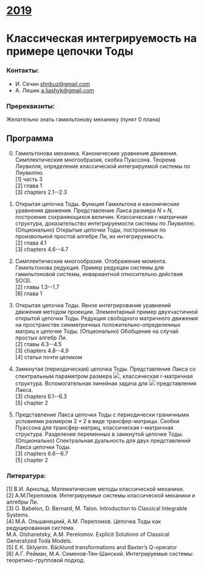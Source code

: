 # [__2019__](./README.md)

# Классическая интегрируемость на примере цепочки Тоды

### Контакты:
* И. Сечин <shnbuz@gmail.com>
* А. Ляшик <a.liashyk@gmail.com>

### Пререквизиты:
Желательно знать гамильтонову механику (пункт 0 плана)

## Программа

0. Гамильтонова механика. Канонические уравнения движения. Симплектические многообразия, скобка Пуассона. Теорема Лиувилля, определение классической интегрируемой системы по Лиувиллю.  
[1] часть 3  
[2] глава 1  
[3] chapters 2.1--2.3  


1. Открытая цепочка Тоды. Функция Гамильтона и канонические уравнения движения. Представление Лакса размера $N \times N$, построение сохраняющихся величин. Классическая r-матричная структура, доказательство интегрируемости системы по Лиувиллю. (Опционально) Открытые цепочки Тоды, построенные по произвольной простой алгебре Ли, их интегрируемость.  
[2] глава 4.1  
[3] chapters 4.6--4.7  


2. Симплектические многообразия. Отображение момента. Гамильтонова редукция. Пример редукции системы для гамильтоновой системы, инвариантной относительно действия SO(3).  
[2] главы 1.3--1.7  
[6] глава 1  


3. Открытая цепочка Тоды. Явное интегрирование уравнений движения методом проекции. Элементарный пример двухчастичной открытой цепочки Тоды. Редукция свободного матричного движения на пространстве симметричных положительно-определенных матриц к цепочке Тоды. (Опционально) Обобщение на случай простых алгебр Ли.  
[2] главы 4.3--4.5  
[3] chapters 4.8--4.9  
[4] статьи почти целиком  


4. Замкнутая (периодическая) цепочка Тоды. Представление Лакса со спектральным параметром размера <img src="https://render.githubusercontent.com/render/math?math=N \times N">, классическая r-матричная структура. Вспомогательная линейная задача для <img src="https://render.githubusercontent.com/render/math?math=N \times N"> представления Лакса.  
[3] chapters 6.1--6.3  
[5] chapter 2  


5. Представление Лакса цепочки Тоды с периодически граничными условиями размером $2 \times 2$ в виде трансфер-матрицы. Скобки Пуассона для трансфер-матриц, классическая r-матричная структура. Разделение переменных в замкнутой цепочке Тоды. (Опционально) Спектральная дуальность для двух представлений Лакса цепочки Тоды.  
[3] chapters 6.6--6.7  
[5] chapter 2  


### Литература:
[1] В.И. Арнольд. Математические методы классической механики.  
[2] А.М.Переломов. Интегрируемые системы классической механики и алгебры Ли.  
[3] O. Babelon, D. Bernard, M. Talon. Introduction to Classical Integrable Systems.  
[4] М.А. Ольшанецкий, А.М. Переломов. Цепочка Тоды как редуцированная система.  
M.A. Olshanetsky, A.M. Perelomov. Explicit Solutions of Classical Generalized Toda Models.  
[5] E.K. Sklyanin. Bäcklund transformations and Baxter’s Q-operator  
[6] А.Г. Рейман, М.А. Семенов-Тян-Шанский. Интегрируемые системы: теоретико-групповой подход.  

